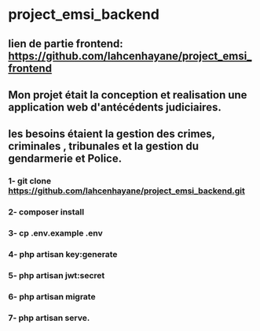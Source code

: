 # project_emsi_backend 

## lien de partie frontend: https://github.com/lahcenhayane/project_emsi_frontend
## Mon projet était la conception et realisation une application web d'antécédents judiciaires.
## les besoins étaient la gestion des crimes, criminales , tribunales et la gestion du gendarmerie et Police.



### 1- git clone https://github.com/lahcenhayane/project_emsi_backend.git
### 2- composer install
### 3- cp .env.example .env
### 4- php artisan key:generate
### 5- php artisan jwt:secret
### 6- php artisan migrate
### 7- php artisan serve.
